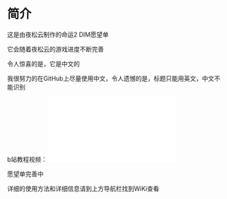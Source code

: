 # 简介
这是由夜松云制作的命运2 DIM愿望单

它会随着夜松云的游戏进度不断完善

令人惊喜的是，它是中文的

我很努力的在GitHub上尽量使用中文，令人遗憾的是，标题只能用英文，中文不能识别

b站教程视频：<iframe src="//player.bilibili.com/player.html?aid=1654125474&bvid=BV13E421L7ZB&cid=1531289333&p=1" scrolling="no" border="0" frameborder="no" framespacing="0" allowfullscreen="true"> </iframe>

愿望单完善中

详细的使用方法和详细信息请到上方导航栏找到WiKi查看

